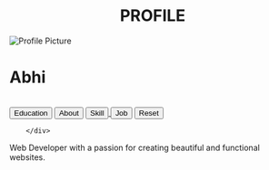 <!DOCTYPE html>
<head>
<meta charset="UTF-8">
<meta name="viewport" content="width=device-width,initial-scale=1.0">
<title>PROFILE</title>
<link rel="stylesheet" href="style1.css">
</head>
<body>
<center><h1>PROFILE</h1></center>
<div class="profile-container">
        <div class="profile-header">
            <img src="image1.jfif" alt="Profile Picture" class="profile-pic">
            <h1 class="name">Abhi</h1><br>
            <a href="education.html"><button id="Eduction" >Education</button></a>
            <a href="about.html"><button id="About">About</button></a>
            <a href="skill.html"><button id="Skill">Skill</button>
            <a href="job.html"><button id="Job">Job</button></a>
            <a href="index1.html"><button id="reset">Reset</button></a>
            
        </div>
</div>
<div><p>Web Developer with a passion for creating beautiful and functional websites.</p>
</div>
<script src="script.js"></script>
</body>
</html> 
